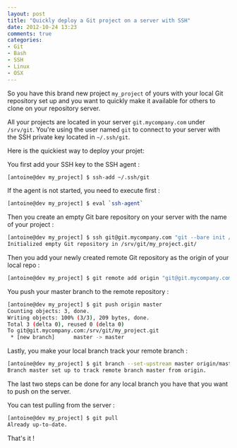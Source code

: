 ```yaml
---
layout: post
title: "Quickly deploy a Git project on a server with SSH"
date: 2012-10-24 13:23
comments: true
categories: 
- Git
- Bash
- SSH
- Linux
- OSX
---
```


So you have this brand new project ``my_project`` of yours with your local Git 
repository set up and you want to quickly make it available for others to clone
on your repository server. 

All your projects are located in your server ``git.mycompany.com`` under 
``/srv/git``. You're using the user named ``git`` to connect to your server with
the SSH private key located in ``~/.ssh/git``. 

Here is the quickiest way to deploy your projet:

<!-- More -->

You first add your SSH key to the SSH agent :

``` sh
[antoine@dev my_project] $ ssh-add ~/.ssh/git
```

If the agent is not started, you need to execute first :
``` sh
[antoine@dev my_project] $ eval `ssh-agent`
```


Then you create an empty Git bare repository on your server with the name of 
your project :

``` sh
[antoine@dev my_project] $ ssh git@git.mycompany.com "git --bare init /srv/git/$(basename $(pwd)).git"
Initialized empty Git repository in /srv/git/my_project.git/
```

Then you add your newly created remote Git repository as the origin of your 
local repo :

``` sh
[antoine@dev my_project] $ git remote add origin "git@git.mycompany.com:/srv/git/$(basename $(pwd)).git"
```

You push your master branch to the remote repository : 

``` sh
[antoine@dev my_project] $ git push origin master
Counting objects: 3, done.
Writing objects: 100% (3/3), 209 bytes, done.
Total 3 (delta 0), reused 0 (delta 0)
To git@git.mycompany.com:/srv/git/my_project.git
 * [new branch]      master -> master
```

Lastly, you make your local branch track your remote branch :

``` sh
[antoine@dev my_project] $ git branch --set-upstream master origin/master
Branch master set up to track remote branch master from origin.
```

The last two steps can be done for any local branch you have that you want to
push on the server.

You can test pulling from the server :

``` sh
[antoine@dev my_project] $ git pull
Already up-to-date.
```

That's it !